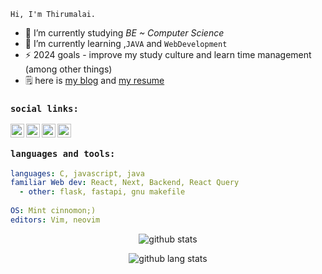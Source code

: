 [twitter]: https://www.twitter.com/Srinivas124
[linkedin]: https://www.linkedin.com/in/srinivas-r-0a7b6b225/
[gmail]: mailto:nivasniyas24@gmail.com
[kaggle]: https://www.kaggle.com/nivas7


`Hi, I'm Thirumalai.`

<!-- <img align="right" alt="profile" width="500px" height="500px" ob  src="https://art.pixilart.com/c08557cf585b.gif"  /> -->

- 🔭 I’m currently studying *BE ~ Computer Science*
- 🌱 I’m currently learning ,`JAVA` and `WebDevelopment`
- ⚡ 2024 goals - improve my study culture and learn time management (among other things)
- 🗒️ here is [my blog](https://Nivas7.github.io) and [my resume](https://Nivas7.github.io/resume/index.html)

### `social links:`
[<img align="left" alt="kaggle" width="22px" src="https://www.iconfinder.com/icons/4519136/download/svg/4096" />][kaggle]
[<img align="left" alt="twitter" width="22px" src="https://www.iconfinder.com/icons/317720/download/png/64" />][twitter]
[<img align="left" alt="linkedin" width="22px" src="https://www.iconfinder.com/icons/4202085/download/png/64" />][linkedin]
[<img align="left" alt="email" width="22px" src="https://www.iconfinder.com/icons/4202011/download/svg/4096" />][gmail]
<br>

### `languages and tools:`

```yaml
languages: C, javascript, java
familiar Web dev: React, Next, Backend, React Query
  - other: flask, fastapi, gnu makefile
  
OS: Mint cinnomon;)
editors: Vim, neovim
```

<p align="center">
  <img alt="github stats" src="https://github-readme-stats.vercel.app/api?username=nivas7&show_icons=true&include_all_commits=true&hide_border=true&theme=dracula" />
</p>

<p align="center">
          <img alt="github lang stats" src="https://github-readme-stats.vercel.app/api/top-langs/?username=nivas7&layout=compact&theme=dracula&hide_border=true"/>
</p> 
